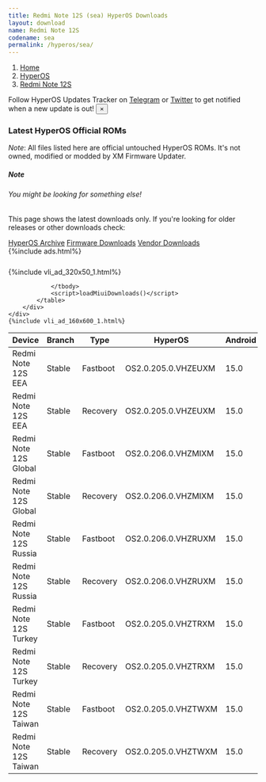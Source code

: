 ```yaml
---
title: Redmi Note 12S (sea) HyperOS Downloads
layout: download
name: Redmi Note 12S
codename: sea
permalink: /hyperos/sea/
---
```

<nav aria-label="breadcrumb">
    <ol class="breadcrumb">
        <li class="breadcrumb-item"><a href="/">Home</a></li>
        <li class="breadcrumb-item"><a href="/hyperos/">HyperOS</a></li>
        <li class="breadcrumb-item active" aria-current="page"><a href="/hyperos/sea/">Redmi Note 12S</a></li>
    </ol>
</nav>
<div class="alert alert-primary alert-dismissible fade show" role="alert">
    Follow HyperOS Updates Tracker on <a href="https://t.me/MIUIUpdatesTracker" class="alert-link">Telegram</a>
     or <a href="https://twitter.com/MiFwUpdater" class="alert-link">Twitter</a> to get notified when a new update is out!
    <button type="button" class="close" data-dismiss="alert" aria-label="Close">
        <span aria-hidden="true">&times;</span>
    </button>
</div>

### Latest HyperOS Official ROMs
*Note*: All files listed here are official untouched HyperOS ROMs. It's not owned, modified or modded by XM Firmware Updater.
<div class="card">
  <div class="card-body">
    <h5 class="card-title">Note</h5>
    <h6 class="card-subtitle mb-2 text-muted">You might be looking for something else!</h6>
    <p class="card-text">This page shows the latest downloads only.
     If you're looking for older releases or other downloads check:</p>
    <a href="/archive/hyperos/sea/" class="card-link">HyperOS Archive</a>
    <a href="/firmware/sea/" class="card-link">Firmware Downloads</a>
    <a href="/vendor/sea/" class="card-link">Vendor Downloads</a>
  </div>
</div>
{%include ads.html%}
<div class="row justify-content-center">
    <div class="col-10">
        <div class="table-responsive-md" style="margin-top: 25px;">
            {%include vli_ad_320x50_1.html%}
            <table id="miui" class="display dt-responsive nowrap compact table table-striped table-hover table-sm">
                <thead class="thead-dark">
                    <tr>
                        <th data-ref="device">Device</th>
                        <th data-ref="branch">Branch</th>
                        <th data-ref="type">Type</th>
                        <th data-ref="miui">HyperOS</th>
                        <th data-ref="android">Android</th>
                        <th data-ref="size">Size</th>
                        <th data-ref="size">Date</th>
                        <th data-ref="link">Link</th>
                    </tr>
                </thead>
                <tbody>
                <tr><td>Redmi Note 12S EEA</td><td>Stable</td><td>Fastboot</td><td>OS2.0.205.0.VHZEUXM</td><td>15.0</td><td>6.6 GB</td><td>2025-10-13</td><td><a href="/hyperos/sea/stable/OS2.0.205.0.VHZEUXM/">Download</a></td></tr>
<tr><td>Redmi Note 12S EEA</td><td>Stable</td><td>Recovery</td><td>OS2.0.205.0.VHZEUXM</td><td>15.0</td><td>4.7 GB</td><td>2025-10-21</td><td><a href="/hyperos/sea/stable/OS2.0.205.0.VHZEUXM/">Download</a></td></tr>
<tr><td>Redmi Note 12S Global</td><td>Stable</td><td>Fastboot</td><td>OS2.0.206.0.VHZMIXM</td><td>15.0</td><td>6.9 GB</td><td>2025-10-13</td><td><a href="/hyperos/sea/stable/OS2.0.206.0.VHZMIXM/">Download</a></td></tr>
<tr><td>Redmi Note 12S Global</td><td>Stable</td><td>Recovery</td><td>OS2.0.206.0.VHZMIXM</td><td>15.0</td><td>4.7 GB</td><td>2025-10-17</td><td><a href="/hyperos/sea/stable/OS2.0.206.0.VHZMIXM/">Download</a></td></tr>
<tr><td>Redmi Note 12S Russia</td><td>Stable</td><td>Fastboot</td><td>OS2.0.206.0.VHZRUXM</td><td>15.0</td><td>7.1 GB</td><td>2025-10-13</td><td><a href="/hyperos/sea/stable/OS2.0.206.0.VHZRUXM/">Download</a></td></tr>
<tr><td>Redmi Note 12S Russia</td><td>Stable</td><td>Recovery</td><td>OS2.0.206.0.VHZRUXM</td><td>15.0</td><td>4.7 GB</td><td>2025-10-21</td><td><a href="/hyperos/sea/stable/OS2.0.206.0.VHZRUXM/">Download</a></td></tr>
<tr><td>Redmi Note 12S Turkey</td><td>Stable</td><td>Fastboot</td><td>OS2.0.205.0.VHZTRXM</td><td>15.0</td><td>6.4 GB</td><td>2025-10-13</td><td><a href="/hyperos/sea/stable/OS2.0.205.0.VHZTRXM/">Download</a></td></tr>
<tr><td>Redmi Note 12S Turkey</td><td>Stable</td><td>Recovery</td><td>OS2.0.205.0.VHZTRXM</td><td>15.0</td><td>4.7 GB</td><td>2025-10-24</td><td><a href="/hyperos/sea/stable/OS2.0.205.0.VHZTRXM/">Download</a></td></tr>
<tr><td>Redmi Note 12S Taiwan</td><td>Stable</td><td>Fastboot</td><td>OS2.0.205.0.VHZTWXM</td><td>15.0</td><td>6.1 GB</td><td>2025-10-13</td><td><a href="/hyperos/sea/stable/OS2.0.205.0.VHZTWXM/">Download</a></td></tr>
<tr><td>Redmi Note 12S Taiwan</td><td>Stable</td><td>Recovery</td><td>OS2.0.205.0.VHZTWXM</td><td>15.0</td><td>4.5 GB</td><td>2025-10-23</td><td><a href="/hyperos/sea/stable/OS2.0.205.0.VHZTWXM/">Download</a></td></tr>

                </tbody>
                <script>loadMiuiDownloads()</script>
            </table>
        </div>
    </div>
    {%include vli_ad_160x600_1.html%}
</div>
